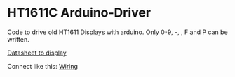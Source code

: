 # HT1611C Arduino-Driver

Code to drive old HT1611 Displays with arduino.
Only 0-9, -, <SPACE>, F and P can be written.
  
[Datasheet to display](http://ua4nx.qrz.ru/fail/HT1611.pdf)

Connect like this:
[Wiring](Schaltbild.png)
